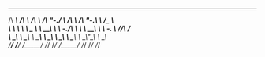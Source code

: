  ______     __         ______     __    __     ______     __   __     ______      
/\  ___\   /\ \       /\  ___\   /\ "-./  \   /\  ___\   /\ "-.\ \   /\__  _\     
\ \  __\   \ \ \____  \ \  __\   \ \ \-./\ \  \ \  __\   \ \ \-.  \  \/_/\ \/  
 \ \_____\  \ \_____\  \ \_____\  \ \_\ \ \_\  \ \_____\  \ \_\\"\_\    \ \_\   
  \/_____/   \/_____/   \/_____/   \/_/  \/_/   \/_____/   \/_/ \/_/     \/_/     
